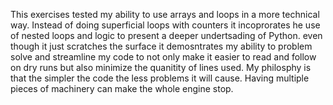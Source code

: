 This exercises tested my ability to use arrays and loops in a more technical way. Instead of doing superficial loops with counters it incoprorates he use of nested loops and logic to 
present a deeper undertsading of Python. even though it just scratches the surface it demosntrates my ability to problem solve and streamline my code to not only make it easier to read and follow
on dry runs but also minimize the quanitity of lines used. My philosphy is that the simpler the code the less problems it will cause. Having multiple pieces of machinery can make the whole engine stop.
